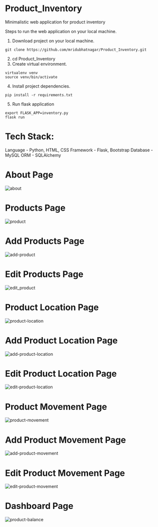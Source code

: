 # Product_Inventory
Minimalistic web application for product inventory

Steps to run the web application on your local machine.

1. Download project on your local machine.
```
git clone https://github.com/mridubhatnagar/Product_Inventory.git
```
2. cd Product_Inventory
3. Create virtual environment. 
```
virtualenv venv
source venv/bin/activate
```
4. Install project dependencies.
```
pip install -r requirements.txt
```
5. Run flask application 
```
export FLASK_APP=inventory.py
flask run
```

# Tech Stack:
Language - Python, HTML, CSS
Framework - Flask, Bootstrap
Database - MySQL
ORM - SQLAlchemy


# About Page
![about](https://user-images.githubusercontent.com/16894718/72667794-a1354a00-3a45-11ea-8892-8c3a448ecff6.png)

# Products Page
![product](https://user-images.githubusercontent.com/16894718/72667803-b316ed00-3a45-11ea-8b8b-9a40138fc7ad.png)

# Add Products Page
![add-product](https://user-images.githubusercontent.com/16894718/72667804-bc07be80-3a45-11ea-9eb8-4430d147f4bf.png)

# Edit Products Page
![edit_product](https://user-images.githubusercontent.com/16894718/72667807-c1650900-3a45-11ea-8ceb-2b550ca7af20.png)

# Product Location Page
![product-location](https://user-images.githubusercontent.com/16894718/72667817-d346ac00-3a45-11ea-8600-b1c571157cd9.png)

# Add Product Location Page
![add-product-location](https://user-images.githubusercontent.com/16894718/72667819-d80b6000-3a45-11ea-89bc-ea27fe53926a.png)

# Edit Product Location Page
![edit-product-location](https://user-images.githubusercontent.com/16894718/72667821-dc377d80-3a45-11ea-9908-2ad711a79003.png)

# Product Movement Page
![product-movement](https://user-images.githubusercontent.com/16894718/72667826-e8bbd600-3a45-11ea-802d-d128348ac2c5.png)

# Add Product Movement Page
![add-product-movement](https://user-images.githubusercontent.com/16894718/72667829-eeb1b700-3a45-11ea-90e1-1616c1289319.png)

# Edit Product Movement Page
![edit-product-movement](https://user-images.githubusercontent.com/16894718/72667831-f7a28880-3a45-11ea-9293-47aa1d388c85.png)

# Dashboard Page
![product-balance](https://user-images.githubusercontent.com/16894718/72667905-d1c9b380-3a46-11ea-9522-83bc1cc30719.png)
